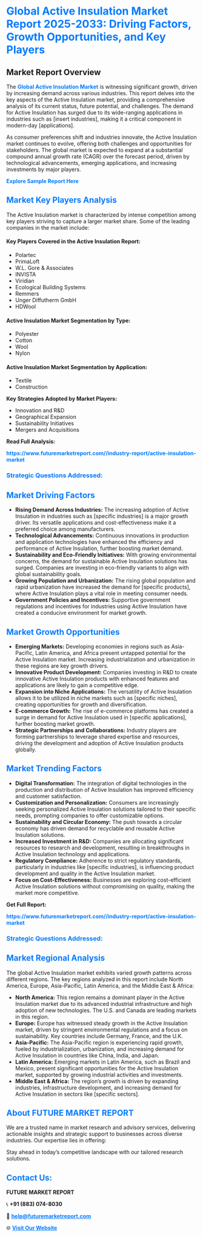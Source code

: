 <h1 style="color: #007BFF;">Global Active Insulation Market Report 2025-2033: Driving Factors, Growth Opportunities, and Key Players</h1>

<section id="overview">
<h2>Market Report Overview</h2>
<p>The <a href="https://www.futuremarketreport.com//industry-report/active-insulation-market" style="color: #007BFF; text-decoration: none;"><strong>Global Active Insulation Market</strong></a> is witnessing significant growth, driven by increasing demand across various industries. This report delves into the key aspects of the Active Insulation market, providing a comprehensive analysis of its current status, future potential, and challenges. The demand for Active Insulation has surged due to its wide-ranging applications in industries such as [insert industries], making it a critical component in modern-day [applications].</p>
<p>As consumer preferences shift and industries innovate, the Active Insulation market continues to evolve, offering both challenges and opportunities for stakeholders. The global market is expected to expand at a substantial compound annual growth rate (CAGR) over the forecast period, driven by technological advancements, emerging applications, and increasing investments by major players.</p>
</section>

<section id="overview">
<p><a href="https://www.futuremarketreport.com//request-sample/reportId=63084" style="color: #007BFF; text-decoration: none;"><strong>Explore Sample Report Here</strong></a></p>
</section>

<section id="key-players">
<h2 style="color: #007BFF;">Market Key Players Analysis</h2>
<p>The Active Insulation market is characterized by intense competition among key players striving to capture a larger market share. Some of the leading companies in the market include:</p>
<h4>Key Players Covered in the Active Insulation Report:</h4>
<ul><li>Polartec</li><li>PrimaLoft</li><li>W.L. Gore &amp; Associates</li><li>INVISTA</li><li>Viridian</li><li>Ecological Building Systems</li><li>Remmers</li><li>Unger Diffutherm GmbH</li><li>HDWool</li></ul>
<h4>Active Insulation Market Segmentation by Type:</h4>
<ul><li>Polyester</li><li>Cotton</li><li>Wool</li><li>Nylon</li></ul>

<h4>Active Insulation Market Segmentation by Application:</h4>
<ul><li>Textile</li><li>Construction</li></ul>
<p><strong>Key Strategies Adopted by Market Players:</strong></p>
<ul>
<li>Innovation and R&D</li>
<li>Geographical Expansion</li>
<li>Sustainability Initiatives</li>
<li>Mergers and Acquisitions</li>
</ul>
</section>

<section>
<p><strong>Read Full Analysis: </strong></p><a href="https://www.futuremarketreport.com//industry-report/active-insulation-market" style="color: #007BFF; text-decoration: none;"><strong>https://www.futuremarketreport.com//industry-report/active-insulation-market</strong></a>
<h3 style="color: #007BFF;">Strategic Questions Addressed:</h3>
</section>

<section id="driving-factors">
<h2 style="color: #007BFF;">Market Driving Factors</h2>
<ul>
<li><strong>Rising Demand Across Industries:</strong> The increasing adoption of Active Insulation in industries such as [specific industries] is a major growth driver. Its versatile applications and cost-effectiveness make it a preferred choice among manufacturers.</li>
<li><strong>Technological Advancements:</strong> Continuous innovations in production and application technologies have enhanced the efficiency and performance of Active Insulation, further boosting market demand.</li>
<li><strong>Sustainability and Eco-Friendly Initiatives:</strong> With growing environmental concerns, the demand for sustainable Active Insulation solutions has surged. Companies are investing in eco-friendly variants to align with global sustainability goals.</li>
<li><strong>Growing Population and Urbanization:</strong> The rising global population and rapid urbanization have increased the demand for [specific products], where Active Insulation plays a vital role in meeting consumer needs.</li>
<li><strong>Government Policies and Incentives:</strong> Supportive government regulations and incentives for industries using Active Insulation have created a conducive environment for market growth.</li>
</ul>
</section>

<section id="growth-opportunities">
<h2 style="color: #007BFF;">Market Growth Opportunities</h2>
<ul>
<li><strong>Emerging Markets:</strong> Developing economies in regions such as Asia-Pacific, Latin America, and Africa present untapped potential for the Active Insulation market. Increasing industrialization and urbanization in these regions are key growth drivers.</li>
<li><strong>Innovative Product Development:</strong> Companies investing in R&D to create innovative Active Insulation products with enhanced features and applications are likely to gain a competitive edge.</li>
<li><strong>Expansion into Niche Applications:</strong> The versatility of Active Insulation allows it to be utilized in niche markets such as [specific niches], creating opportunities for growth and diversification.</li>
<li><strong>E-commerce Growth:</strong> The rise of e-commerce platforms has created a surge in demand for Active Insulation used in [specific applications], further boosting market growth.</li>
<li><strong>Strategic Partnerships and Collaborations:</strong> Industry players are forming partnerships to leverage shared expertise and resources, driving the development and adoption of Active Insulation products globally.</li>
</ul>
</section>

<section id="trending-factors">
<h2 style="color: #007BFF;">Market Trending Factors</h2>
<ul>
<li><strong>Digital Transformation:</strong> The integration of digital technologies in the production and distribution of Active Insulation has improved efficiency and customer satisfaction.</li>
<li><strong>Customization and Personalization:</strong> Consumers are increasingly seeking personalized Active Insulation solutions tailored to their specific needs, prompting companies to offer customizable options.</li>
<li><strong>Sustainability and Circular Economy:</strong> The push towards a circular economy has driven demand for recyclable and reusable Active Insulation solutions.</li>
<li><strong>Increased Investment in R&D:</strong> Companies are allocating significant resources to research and development, resulting in breakthroughs in Active Insulation technology and applications.</li>
<li><strong>Regulatory Compliance:</strong> Adherence to strict regulatory standards, particularly in industries like [specific industries], is influencing product development and quality in the Active Insulation market.</li>
<li><strong>Focus on Cost-Effectiveness:</strong> Businesses are exploring cost-efficient Active Insulation solutions without compromising on quality, making the market more competitive.</li>
</ul>
</section>

<section>
<p><strong>Get Full Report: </strong></p><a href="https://www.futuremarketreport.com//industry-report/active-insulation-market" style="color: #007BFF; text-decoration: none;"><strong>https://www.futuremarketreport.com//industry-report/active-insulation-market</strong></a>
<h3 style="color: #007BFF;">Strategic Questions Addressed:</h3>
</section>


<section id="regional-analysis">
<h2 style="color: #007BFF;">Market Regional Analysis</h2>
<p>The global Active Insulation market exhibits varied growth patterns across different regions. The key regions analyzed in this report include North America, Europe, Asia-Pacific, Latin America, and the Middle East & Africa:</p>
<ul>
<li><strong>North America:</strong> This region remains a dominant player in the Active Insulation market due to its advanced industrial infrastructure and high adoption of new technologies. The U.S. and Canada are leading markets in this region.</li>
<li><strong>Europe:</strong> Europe has witnessed steady growth in the Active Insulation market, driven by stringent environmental regulations and a focus on sustainability. Key countries include Germany, France, and the U.K.</li>
<li><strong>Asia-Pacific:</strong> The Asia-Pacific region is experiencing rapid growth, fueled by industrialization, urbanization, and increasing demand for Active Insulation in countries like China, India, and Japan.</li>
<li><strong>Latin America:</strong> Emerging markets in Latin America, such as Brazil and Mexico, present significant opportunities for the Active Insulation market, supported by growing industrial activities and investments.</li>
<li><strong>Middle East & Africa:</strong> The region’s growth is driven by expanding industries, infrastructure development, and increasing demand for Active Insulation in sectors like [specific sectors].</li>
</ul>
</section>

<footer>
<h2 style="color: #007BFF;">About FUTURE MARKET REPORT</h2>
<p>We are a trusted name in market research and advisory services, delivering actionable insights and strategic support to businesses across diverse industries. Our expertise lies in offering:</p>

<p>Stay ahead in today’s competitive landscape with our tailored research solutions.</p>

<h2 style="color: #007BFF;">Contact Us:</h2>
<p><strong>FUTURE MARKET REPORT</strong></p>
<p>📞 <strong>+91 (883) 074-8030</strong></p>
<p>📧 <strong><a href="mailto:help@futuremarketreport.com" style="color: #007BFF;">help@futuremarketreport.com</a></strong></p>
<p>🌐 <strong><a href="https://www.futuremarketreport.com/" style="color: #007BFF;">Visit Our Website</a></strong></p>
</footer>